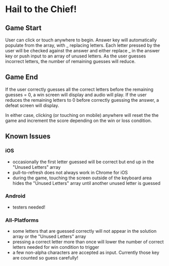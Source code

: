 # Hail to the Chief!

## Game Start
User can click or touch anywhere to begin. 
Answer key will automatically populate from the array, with _ replacing letters.
Each letter pressed by the user will be checked against the answer and either replace _ in the answer key or push input to an array of unused letters.
As the user guesses incorrect letters, the number of remaining guesses will reduce.

## Game End
If the user correctly guesses all the correct letters before the remaining guesses = 0, a win screen will display and audio will play.
If the user reduces the remaining letters to 0 before correctly guessing the answer, a defeat screen will display.

In either case, clicking (or touching on mobile) anywhere will reset the the game and increment the score depending on the win or loss condition.

## Known Issues
### iOS
* occasionally the first letter guessed will be correct but end up in the "Unused Letters" array
* pull-to-refresh does not always work in Chrome for iOS
* during the game, touching the screen outside of the keyboard area hides the "Unused Letters" array until another unused letter is guessed

### Android
* testers needed!

### All-Platforms
* some letters that are guessed correctly will not appear in the solution array or the "Unused Letters" array
* pressing a correct letter more than once will lower the number of correct letters needed for win condition to trigger
* a few non-alpha characters are accepted as input. Currently those key are counted so guess carefully!